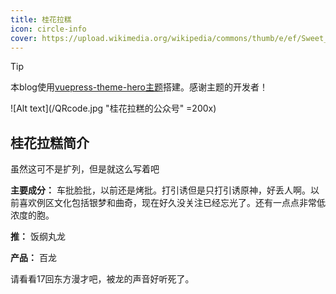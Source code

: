 ```yaml
---
title: 桂花拉糕
icon: circle-info
cover: https://upload.wikimedia.org/wikipedia/commons/thumb/e/ef/Sweet_Tea_Olive_Cake.jpg/1920px-Sweet_Tea_Olive_Cake.jpg
---
```


> [!tip]
> 本blog使用[vuepress-theme-hero主题](https://theme-hope.vuejs.press/zh/)搭建。感谢主题的开发者！

![Alt text](/QRcode.jpg "桂花拉糕的公众号" =200x)

## 桂花拉糕简介

虽然这可不是扩列，但是就这么写着吧

**主要成分：** 车批脸批，以前还是烤批。打引诱但是只打引诱原神，好丢人啊。以前喜欢例区文化包括银梦和曲奇，现在好久没关注已经忘光了。还有一点点非常低浓度的胞。

**推：** 饭纲丸龙

**产品：** 百龙

请看看17回东方漫才吧，被龙的声音好听死了。
<BiliBili bvid="BV1T94y1q7kX" />
